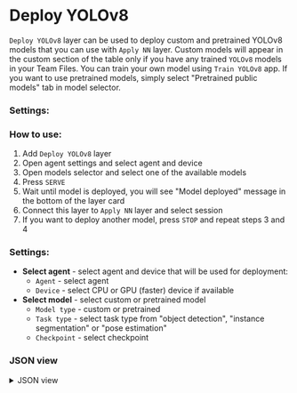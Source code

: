 # Deploy YOLOv8

`Deploy YOLOv8` layer can be used to deploy custom and pretrained YOLOv8 models that you can use with `Apply NN` layer. Custom models will appear in the custom section of the table only if you have any trained `YOLOv8` models in your Team Files. You can train your own model using `Train YOLOv8` app. If you want to use pretrained models, simply select "Pretrained public models" tab in model selector.

### Settings:

### How to use:

1. Add `Deploy YOLOv8` layer
2. Open agent settings and select agent and device
3. Open models selector and select one of the available models
4. Press `SERVE`
5. Wait until model is deployed, you will see "Model deployed" message in the bottom of the layer card
6. Connect this layer to `Apply NN` layer and select session
7. If you want to deploy another model, press `STOP` and repeat steps 3 and 4

### Settings:

- **Select agent** - select agent and device that will be used for deployment:
    - `Agent` - select agent
    - `Device` - select CPU or GPU (faster) device if available
- **Select model** - select custom or pretrained model
    - `Model type` - custom or pretrained
    - `Task type` - select task type from "object detection", "instance segmentation" or "pose estimation"
    - `Checkpoint` - select checkpoint

### JSON view

<details>
  <summary>JSON view</summary>
<pre>
{
  "action": "deploy_yolov8",
  "src": [],
  "dst": "$deploy_yolov8_1",
  "settings": {
    "agent_id": 348,
    "device": "cuda:0",
    "model_type": "Pretrained models",
    "model_name": "YOLOv8n-pose",
    "task_type": "pose estimation",
    "model_path": null,
    "stop_model_session": true,
    "session_id": 51340
  }
}
</pre>
</details>
